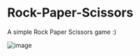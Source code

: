 # Rock-Paper-Scissors

A simple Rock Paper Scissors game :)

![image](https://user-images.githubusercontent.com/45920367/181448615-9122526f-e8f2-471a-87cd-74adfb14c661.png)
